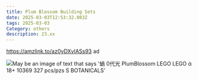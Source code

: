 ```yaml
---
title: Plum Blossom Building Sets
date: 2025-03-03T12:53:32.083Z
tags: 2025-03-03
Category: others
description: 23.xx
---
```

<!--StartFragment-->

https://amzlink.to/az0yDXvlASs93 ad

<!--EndFragment--><!--StartFragment-->

![May be an image of text that says '蝸 0代光 PlumBlossom LEGO LEGO ά 18+ 10369 327 pcs/pzs S BOTANICALS'](https://scontent.fccu31-1.fna.fbcdn.net/v/t39.30808-6/482224921_605701035796255_337039895996154218_n.jpg?stp=dst-jpg_p180x540_tt6&_nc_cat=107&ccb=1-7&_nc_sid=aa7b47&_nc_ohc=ycVyhkHFkFQQ7kNvgEf_8gY&_nc_oc=Adh9aPLqpbxQtuerniymcBdkeOqUQsvMFaYyI3JBmV8cYboKE3TVZgX-ir7sk6Ev98w&_nc_zt=23&_nc_ht=scontent.fccu31-1.fna&_nc_gid=A-rCmoM-ugD7x1RTF8KwPQT&oh=00_AYB3qM0zLVa0UeT6LGqNsANPzHr5EHsu2_Or8zEjqsZ4pA&oe=67CB7E8E)

<!--EndFragment-->